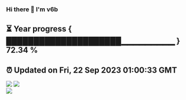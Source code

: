 ### Hi there 👋  I'm v6b  
⏳ Year progress { █████████████████████▁▁▁▁▁▁▁▁▁ } 72.34 %
---
⏰ Updated on Fri, 22 Sep 2023 01:00:33 GMT
---
![](https://github-readme-stats.vercel.app/api?username=v6b&bg_color=30,e96443,904e95&title_color=fff&text_color=fff&layout=compact)
![](https://github-readme-stats.vercel.app/api/top-langs/?username=v6b&layout=compact&bg_color=30,e96443,904e95&title_color=fff&text_color=fff)  
![](https://gcore.jsdelivr.net/gh/v6b/v6b@main/assets/github-contribution-grid-snake.svg)

